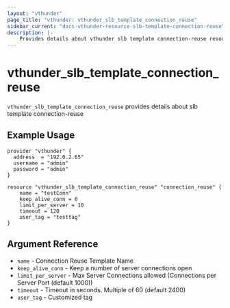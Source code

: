 ```yaml
---
layout: "vthunder"
page_title: "vthunder: vthunder_slb_template_connection_reuse"
sidebar_current: "docs-vthunder-resource-slb-template-connection-reuse"
description: |-
    Provides details about vthunder slb template connection-reuse resource for A10
---
```


# vthunder\_slb\_template\_connection\_reuse

`vthunder_slb_template_connection_reuse` provides details about slb template connection-reuse
## Example Usage


```hcl
provider "vthunder" {
  address  = "192.0.2.65"
  username = "admin"
  password = "admin"
}

resource "vthunder_slb_template_connection_reuse" "connection_reuse" {
	name = "testConn"
	keep_alive_conn = 0
	limit_per_server = 10
	timeout = 120
	user_tag = "testtag"
}
```

## Argument Reference

* `name` - Connection Reuse Template Name
* `keep_alive_conn` - Keep a number of server connections open
* `limit_per_server` - Max Server Connections allowed (Connections per Server Port (default 1000))
* `timeout` - Timeout in seconds. Multiple of 60 (default 2400)
* `user_tag` - Customized tag

